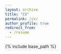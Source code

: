 ```yaml
---
layout: archive
title: "CV"
permalink: /cv/
author_profile: true
redirect_from:
  - /resume
---
```


{% include base_path %}

<!-- <embed src="http://xixianliao.github.io/images/cv.pdf" width="650" height="1800" type='application/pdf'> -->

